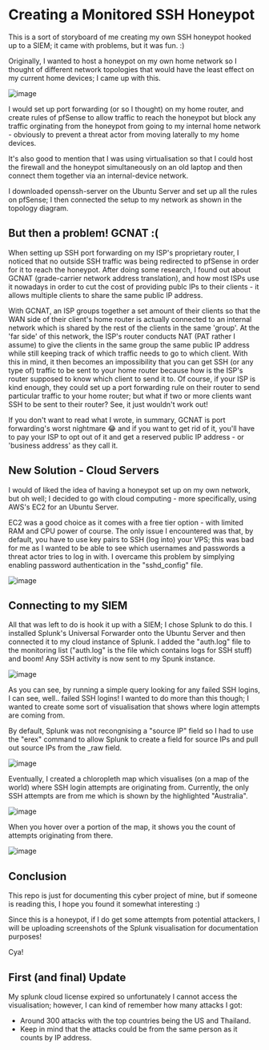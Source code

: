# Creating a Monitored SSH Honeypot

This is a sort of storyboard of me creating my own SSH honeypot hooked up to a SIEM; it came with problems, but it was fun. :)

Originally, I wanted to host a honeypot on my own home network so I thought of different network topologies that would have the least effect on my current home devices; I came up with this.

![image](https://github.com/Flqmmable/SSH-Honeypot/assets/129753283/d6214c80-6db8-4818-a628-6b94ae2afaf2)

I would set up port forwarding (or so I thought) on my home router, and create rules of pfSense to allow traffic to reach the honeypot but block any traffic orginating from the honeypot from going to my internal home network - obviously to prevent a threat actor from moving laterally to my home devices.

It's also good to mention that I was using virtualisation so that I could host the firewall and the honeypot simultaneously on an old laptop and then connect them together via an internal-device network.

I downloaded openssh-server on the Ubuntu Server and set up all the rules on pfSense; I then connected the setup to my network as shown in the topology diagram.

## But then a problem! GCNAT :(

When setting up SSH port forwarding on my ISP's proprietary router, I noticed that no outside SSH traffic was being redirected to pfSense in order for it to reach the honeypot. After doing some research, I found out about GCNAT (grade-carrier network address translation), and how most ISPs use it nowadays in order to cut the cost of providing publc IPs to their clients - it allows multiple clients to share the same public IP address. 

With GCNAT, an ISP groups together a set amount of their clients so that the WAN side of their client's home router is actually connected to an internal network which is shared by the rest of the clients in the same 'group'. At the 'far side' of this network, the ISP's router conducts NAT (PAT rather I assume) to give the clients in the same group the same public IP address while still keeping track of which traffic needs to go to which client. With this in mind, it then becomes an impossibility that you can get SSH (or any type of) traffic to be sent to your home router because how is the ISP's router supposed to know which client to send it to. Of course, if your ISP is kind enough, they could set up a port forwarding rule on their router to send particular traffic to your home router; but what if two or more clients want SSH to be sent to their router? See, it just wouldn't work out!

If you don't want to read what I wrote, in summary, GCNAT is port forwarding's worst nightmare 😂 and if you want to get rid of it, you'll have to pay your ISP to opt out of it and get a reserved public IP address - or 'business address' as they call it.

## New Solution - Cloud Servers

I would of liked the idea of having a honeypot set up on my own network, but oh well; I decided to go with cloud computing - more specifically, using AWS's EC2 for an Ubuntu Server.

EC2 was a good choice as it comes with a free tier option - with limited RAM and CPU power of course. The only issue I encountered was that, by default, you have to use key pairs to SSH (log into) your VPS; this was bad for me as I wanted to be able to see which usernames and passwords a threat actor tries to log in with. I overcame this problem by simplying enabling password authentication in the "sshd_config" file. 

![image](https://github.com/Flqmmable/SSH-Honeypot/assets/129753283/ef685ebc-d5ca-4d2c-9959-b41e996f2cde)

## Connecting to my SIEM

All that was left to do is hook it up with a SIEM; I chose Splunk to do this. I installed Splunk's Universal Forwarder onto the Ubuntu Server and then connected it to my cloud instance of Splunk. I added the "auth.log" file to the monitoring list ("auth.log" is the file which contains logs for SSH stuff) and boom! Any SSH activity is now sent to my Spunk instance. 

![image](https://github.com/Flqmmable/SSH-Honeypot/assets/129753283/fe4589e9-c274-48d3-9cc7-0e4aeff86d07)

As you can see, by running a simple query looking for any failed SSH logins, I can see, well.. failed SSH logins! I wanted to do more than this though; I wanted to create some sort of visualisation that shows where login attempts are coming from. 

By default, Splunk was not recongnising a "source IP" field so I had to use the "erex" command to allow Splunk to create a field for source IPs and pull out source IPs from the _raw field. 

![image](https://github.com/Flqmmable/SSH-Honeypot/assets/129753283/fa80a761-653d-4dc5-b006-34f82daf3639)

Eventually, I created a chloropleth map which visualises (on a map of the world) where SSH login attempts are originating from. Currently, the only SSH attempts are from me which is shown by the highlighted "Australia".

![image](https://github.com/Flqmmable/SSH-Honeypot/assets/129753283/7926ec7e-ea96-4933-97f0-16e71f706c5a)

When you hover over a portion of the map, it shows you the count of attempts originating from there.

![image](https://github.com/Flqmmable/SSH-Honeypot/assets/129753283/23414ebd-5ee0-4b70-bea6-be503bbef30d)

## Conclusion

This repo is just for documenting this cyber project of mine, but if someone is reading this, I hope you found it somewhat interesting :)

Since this is a honeypot, if I do get some attempts from potential attackers, I will be uploading screenshots of the Splunk visualisation for documentation purposes! 

Cya!

## First (and final) Update

My splunk cloud license expired so unfortunately I cannot access the visualisation; however, I can kind of remember how many attacks I got:

- Around 300 attacks with the top countries being the US and Thailand.
- Keep in mind that the attacks could be from the same person as it counts by IP address.





